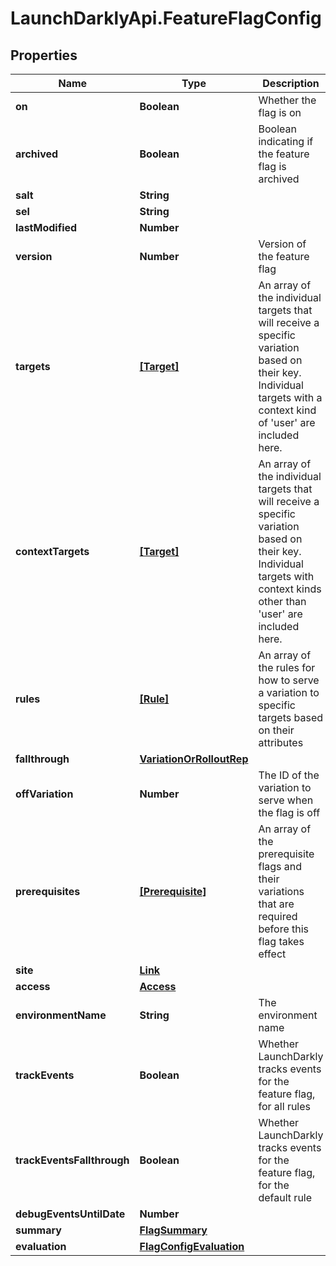 # LaunchDarklyApi.FeatureFlagConfig

## Properties

Name | Type | Description | Notes
------------ | ------------- | ------------- | -------------
**on** | **Boolean** | Whether the flag is on | 
**archived** | **Boolean** | Boolean indicating if the feature flag is archived | 
**salt** | **String** |  | 
**sel** | **String** |  | 
**lastModified** | **Number** |  | 
**version** | **Number** | Version of the feature flag | 
**targets** | [**[Target]**](Target.md) | An array of the individual targets that will receive a specific variation based on their key. Individual targets with a context kind of &#39;user&#39; are included here. | [optional] 
**contextTargets** | [**[Target]**](Target.md) | An array of the individual targets that will receive a specific variation based on their key. Individual targets with context kinds other than &#39;user&#39; are included here. | [optional] 
**rules** | [**[Rule]**](Rule.md) | An array of the rules for how to serve a variation to specific targets based on their attributes | [optional] 
**fallthrough** | [**VariationOrRolloutRep**](VariationOrRolloutRep.md) |  | [optional] 
**offVariation** | **Number** | The ID of the variation to serve when the flag is off | [optional] 
**prerequisites** | [**[Prerequisite]**](Prerequisite.md) | An array of the prerequisite flags and their variations that are required before this flag takes effect | [optional] 
**site** | [**Link**](Link.md) |  | 
**access** | [**Access**](Access.md) |  | [optional] 
**environmentName** | **String** | The environment name | 
**trackEvents** | **Boolean** | Whether LaunchDarkly tracks events for the feature flag, for all rules | 
**trackEventsFallthrough** | **Boolean** | Whether LaunchDarkly tracks events for the feature flag, for the default rule | 
**debugEventsUntilDate** | **Number** |  | [optional] 
**summary** | [**FlagSummary**](FlagSummary.md) |  | [optional] 
**evaluation** | [**FlagConfigEvaluation**](FlagConfigEvaluation.md) |  | [optional] 


